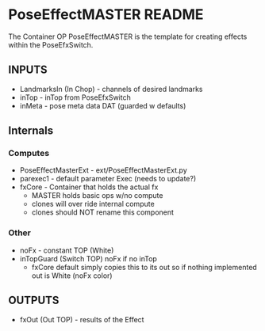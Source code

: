 # PoseEffectMASTER README

The Container OP PoseEffectMASTER is the template for creating effects within the PoseEfxSwitch.

## INPUTS

- LandmarksIn (In Chop) - channels of desired landmarks
- inTop - inTop from PoseEfxSwitch
- inMeta - pose meta data DAT (guarded w defaults)

## Internals

### Computes

- PoseEffectMasterExt - ext/PoseEffectMasterExt.py
- parexec1 - default parameter Exec (needs to update?) 
- fxCore - Container that holds the actual fx
  - MASTER holds basic ops w/no compute
  - clones will over ride internal compute
  - clones should NOT rename this component

### Other

- noFx - constant TOP (White)
- inTopGuard (Switch TOP) noFx if no inTop
  - fxCore default simply copies this to its out so if nothing implemented out is White (noFx color)

## OUTPUTS

- fxOut (Out TOP) - results of the Effect

